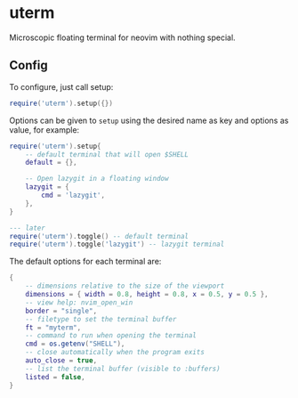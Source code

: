 # uterm

Microscopic floating terminal for neovim with nothing special.

## Config

To configure, just call setup:

```lua
require('uterm').setup({})
```

Options can be given to `setup` using the desired name as key and options as
value, for example:

```lua
require('uterm').setup{
    -- default terminal that will open $SHELL
    default = {},

    -- Open lazygit in a floating window
    lazygit = {
        cmd = 'lazygit',
    },
}

--- later
require('uterm').toggle() -- default terminal
require('uterm').toggle('lazygit') -- lazygit terminal
```

The default options for each terminal are:

```lua
{
    -- dimensions relative to the size of the viewport
    dimensions = { width = 0.8, height = 0.8, x = 0.5, y = 0.5 },
    -- view help: nvim_open_win
    border = "single",
    -- filetype to set the terminal buffer
    ft = "myterm",
    -- command to run when opening the terminal
    cmd = os.getenv("SHELL"),
    -- close automatically when the program exits
    auto_close = true,
    -- list the terminal buffer (visible to :buffers)
    listed = false,
}
```
